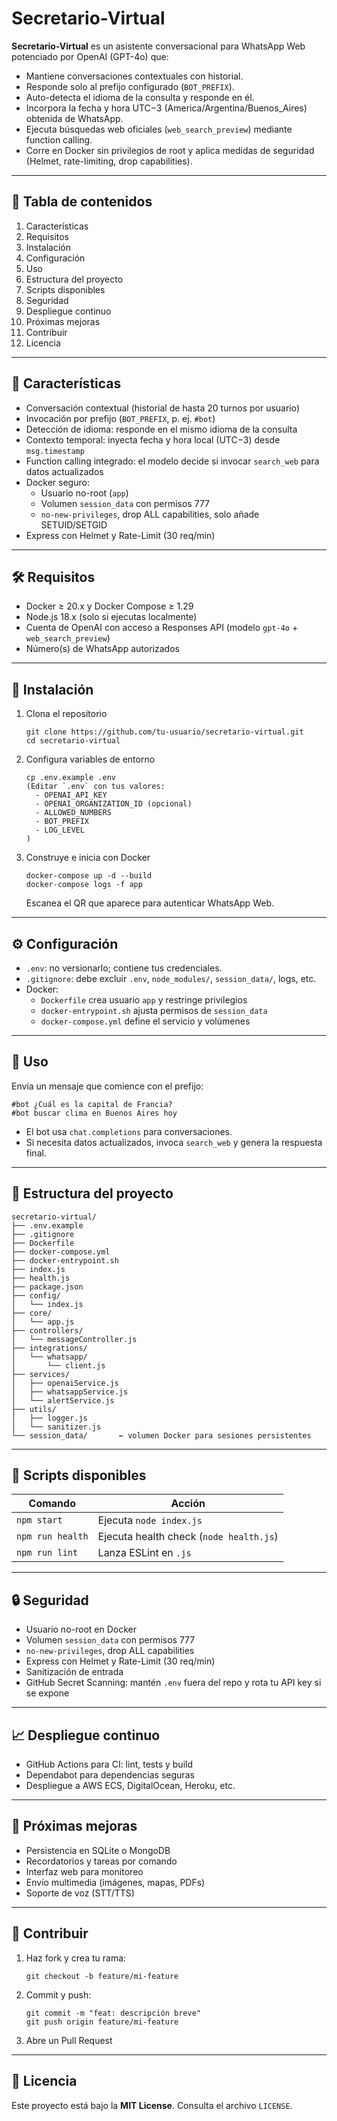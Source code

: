 # Secretario-Virtual

**Secretario-Virtual** es un asistente conversacional para WhatsApp Web potenciado por OpenAI (GPT-4o) que:

- Mantiene conversaciones contextuales con historial.  
- Responde solo al prefijo configurado (`BOT_PREFIX`).  
- Auto-detecta el idioma de la consulta y responde en él.  
- Incorpora la fecha y hora UTC−3 (America/Argentina/Buenos_Aires) obtenida de WhatsApp.  
- Ejecuta búsquedas web oficiales (`web_search_preview`) mediante function calling.  
- Corre en Docker sin privilegios de root y aplica medidas de seguridad (Helmet, rate-limiting, drop capabilities).

---

## 📑 Tabla de contenidos

1. Características  
2. Requisitos  
3. Instalación  
4. Configuración  
5. Uso  
6. Estructura del proyecto  
7. Scripts disponibles  
8. Seguridad  
9. Despliegue continuo  
10. Próximas mejoras  
11. Contribuir  
12. Licencia  

---

## 🌟 Características

- Conversación contextual (historial de hasta 20 turnos por usuario)  
- Invocación por prefijo (`BOT_PREFIX`, p. ej. `#bot`)  
- Detección de idioma: responde en el mismo idioma de la consulta  
- Contexto temporal: inyecta fecha y hora local (UTC−3) desde `msg.timestamp`  
- Function calling integrado: el modelo decide si invocar `search_web` para datos actualizados  
- Docker seguro:  
    - Usuario no-root (`app`)  
    - Volumen `session_data` con permisos 777  
    - `no-new-privileges`, drop ALL capabilities, solo añade SETUID/SETGID  
- Express con Helmet y Rate-Limit (30 req/min)  

---

## 🛠 Requisitos

- Docker ≥ 20.x y Docker Compose ≥ 1.29  
- Node.js 18.x (solo si ejecutas localmente)  
- Cuenta de OpenAI con acceso a Responses API (modelo `gpt-4o` + `web_search_preview`)  
- Número(s) de WhatsApp autorizados  

---

## 🔧 Instalación

1. Clona el repositorio  
   
       git clone https://github.com/tu-usuario/secretario-virtual.git  
       cd secretario-virtual  

2. Configura variables de entorno  
   
       cp .env.example .env  
       (Editar `.env` con tus valores:  
         - OPENAI_API_KEY  
         - OPENAI_ORGANIZATION_ID (opcional)  
         - ALLOWED_NUMBERS  
         - BOT_PREFIX  
         - LOG_LEVEL  
       )  

3. Construye e inicia con Docker  
   
       docker-compose up -d --build  
       docker-compose logs -f app  
   
   Escanea el QR que aparece para autenticar WhatsApp Web.

---

## ⚙️ Configuración

- `.env`: no versionarlo; contiene tus credenciales.  
- `.gitignore`: debe excluir `.env`, `node_modules/`, `session_data/`, logs, etc.  
- Docker:  
    - `Dockerfile` crea usuario `app` y restringe privilegios  
    - `docker-entrypoint.sh` ajusta permisos de `session_data`  
    - `docker-compose.yml` define el servicio y volúmenes  

---

## 🚀 Uso

Envía un mensaje que comience con el prefijo:

    #bot ¿Cuál es la capital de Francia?  
    #bot buscar clima en Buenos Aires hoy  

- El bot usa `chat.completions` para conversaciones.  
- Si necesita datos actualizados, invoca `search_web` y genera la respuesta final.  

---

## 📂 Estructura del proyecto

    secretario-virtual/
    ├── .env.example
    ├── .gitignore
    ├── Dockerfile
    ├── docker-compose.yml
    ├── docker-entrypoint.sh
    ├── index.js
    ├── health.js
    ├── package.json
    ├── config/
    │   └── index.js
    ├── core/
    │   └── app.js
    ├── controllers/
    │   └── messageController.js
    ├── integrations/
    │   └── whatsapp/
    │       └── client.js
    ├── services/
    │   ├── openaiService.js
    │   ├── whatsappService.js
    │   └── alertService.js
    ├── utils/
    │   ├── logger.js
    │   └── sanitizer.js
    └── session_data/       ← volumen Docker para sesiones persistentes  

---

## 📜 Scripts disponibles

| Comando          | Acción                                  |
|------------------|-----------------------------------------|
| `npm start`      | Ejecuta `node index.js`                 |
| `npm run health` | Ejecuta health check (`node health.js`) |
| `npm run lint`   | Lanza ESLint en `.js`                   |

---

## 🔒 Seguridad

- Usuario no-root en Docker  
- Volumen `session_data` con permisos 777  
- `no-new-privileges`, drop ALL capabilities  
- Express con Helmet y Rate-Limit (30 req/min)  
- Sanitización de entrada  
- GitHub Secret Scanning: mantén `.env` fuera del repo y rota tu API key si se expone  

---

## 📈 Despliegue continuo

- GitHub Actions para CI: lint, tests y build  
- Dependabot para dependencias seguras  
- Despliegue a AWS ECS, DigitalOcean, Heroku, etc.  

---

## 🔮 Próximas mejoras

- Persistencia en SQLite o MongoDB  
- Recordatorios y tareas por comando  
- Interfaz web para monitoreo  
- Envío multimedia (imágenes, mapas, PDFs)  
- Soporte de voz (STT/TTS)  

---

## 🤝 Contribuir

1. Haz fork y crea tu rama:  
   
       git checkout -b feature/mi-feature  

2. Commit y push:  
   
       git commit -m "feat: descripción breve"  
       git push origin feature/mi-feature  

3. Abre un Pull Request  

---

## 📄 Licencia

Este proyecto está bajo la **MIT License**. Consulta el archivo `LICENSE`.
